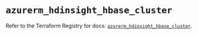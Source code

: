 # `azurerm_hdinsight_hbase_cluster`

Refer to the Terraform Registry for docs: [`azurerm_hdinsight_hbase_cluster`](https://registry.terraform.io/providers/hashicorp/azurerm/4.16.0/docs/resources/hdinsight_hbase_cluster).
